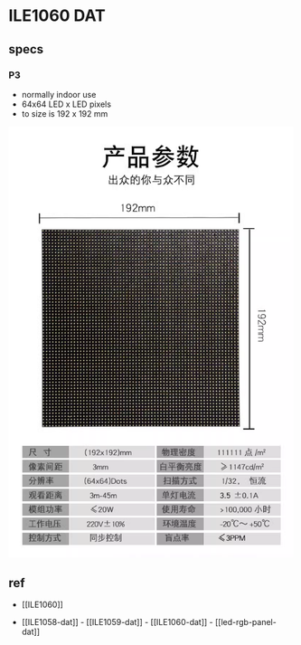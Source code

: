 
# ILE1060 DAT

## specs 

### P3
- normally indoor use 
- 64x64 LED x LED pixels 
- to size is 192 x 192 mm


![](33-57-14-03-08-2023.png)



## ref 

- [[ILE1060]]

- [[ILE1058-dat]] - [[ILE1059-dat]] - [[ILE1060-dat]] - [[led-rgb-panel-dat]]